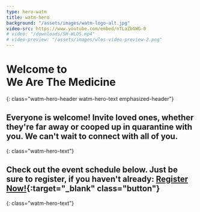 ```yaml
---
type: hero-watm
title: watm-hero
background: "/assets/images/watm-logo-alt.jpg"
video-src: https://www.youtube.com/embed/nTLaZbGWG-0
# video: "/downloads/SH-WLOS.mp4"
# video-preview: "/assets/images/wlos-video-preview-2.png"
---
```


# Welcome to <br />We Are The Medicine
{: class="watm-hero-header watm-hero-text emphasized-header"}

## Everyone is welcome! Invite loved ones, whether they're far away or cooped up in quarantine with you. We can't wait to connect with all of you.
{: class="watm-hero-text"}

## Check out the event schedule below. Just be sure to register, if you haven't already: [Register Now!](https://www.eventbrite.com/e/we-are-the-medicine-an-online-festival-for-human-connection-tickets-105246045756){:target="_blank" class="button"}
{: class="watm-hero-text"}
